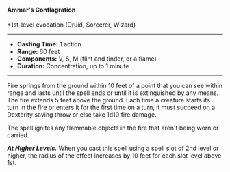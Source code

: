 #### Ammar's Conflagration 
*1st-level evocation (Druid, Sorcerer, Wizard)
___
- **Casting Time:** 1 action 
- **Range:** 60 feet 
- **Components:** V, S, M (flint and tinder, or a flame) 
- **Duration:** Concentration, up to 1 minute 
---
Fire springs from the ground within 10 feet of a point that you can see within range and lasts until the spell ends or until it is extinguished by any means. The fire  extends 5 feet above the ground. Each time a creature starts its turn in the fire or enters it for the first time on a turn, it must succeed on a Dexterity saving throw or else take 1d10 fire damage.

The spell ignites any flammable objects in the fire that aren't being worn or carried.

***At Higher Levels.*** When you cast this spell using a spell slot of 2nd level or higher, the radius of the effect increases by 10 feet for each slot level above 1st. 
